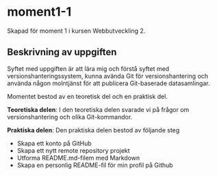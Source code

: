 # moment1-1
Skapad för moment 1 i kursen Webbutveckling 2. 

## Beskrivning av uppgiften 
Syftet med uppgiften är att lära mig och förstå syftet med versionshanteringssystem, kunna avända Git för versionshantering och använda någon molntjänst för att publicera Git-baserade datasamlingar. 

Momentet bestod av en teoretisk del och en praktisk del. 

**Teoretiska delen**:
I den teoretiska delen svarade vi på frågor om versionshantering och olika Git-kommandor. 

**Praktiska delen**:
Den praktiska delen bestod av följande steg 
- Skapa ett konto på GitHub
- Skapa ett nytt remote repository projekt 
- Utforma README.md-filem med Markdown 
- Skapa en personlig README-fil för min profil på Github